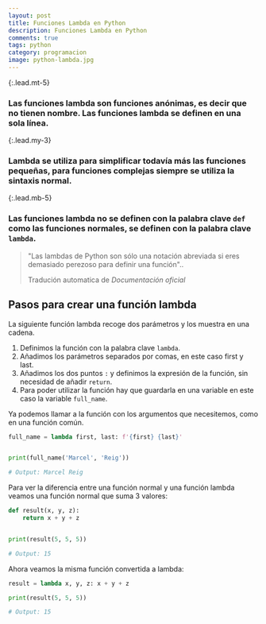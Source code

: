 ```yaml
---
layout: post
title: Funciones Lambda en Python
description: Funciones Lambda en Python
comments: true
tags: python
category: programacion
image: python-lambda.jpg
---
```


{:.lead.mt-5}
### Las funciones lambda son funciones anónimas, es decir que no tienen nombre. Las funciones lambda se definen en una sola línea.

{:.lead.my-3}
### Lambda se utiliza para simplificar todavía más las funciones pequeñas, para funciones complejas siempre se utiliza la sintaxis normal.

{:.lead.mb-5}
### Las funciones lambda no se definen con la palabra clave `def` como las funciones normales, se definen con la palabra clave `lambda`.

<blockquote class="blockquote mb-5">
  <p class="mb-0">"Las lambdas de Python son sólo una notación abreviada si eres demasiado perezoso para definir una función"..</p>
  <footer class="blockquote-footer">Tradución automatica de <cite title="Source Title">Documentación oficial</cite></footer>
</blockquote>

## Pasos para crear una función lambda
La siguiente función lambda recoge dos parámetros y los muestra en una cadena.

1. Definimos la función con la palabra clave `lambda`.
2. Añadimos los parámetros separados por comas, en este caso first y last.
3. Añadimos los dos puntos `:` y definimos la expresión de la función, sin necesidad de añadir `return`.
4. Para poder utilizar la función hay que guardarla en una variable en este caso la variable `full_name`.

Ya podemos llamar a la función con los argumentos que necesitemos, como en una función común.

```py
full_name = lambda first, last: f'{first} {last}'


print(full_name('Marcel', 'Reig'))

# Output: Marcel Reig
```

Para ver la diferencia entre una función normal y una función lambda veamos una función normal que suma 3 valores: 

```py
def result(x, y, z):
    return x + y + z


print(result(5, 5, 5))

# Output: 15
```

Ahora veamos la misma función convertida a lambda: 

```py
result = lambda x, y, z: x + y + z

print(result(5, 5, 5))

# Output: 15
```
